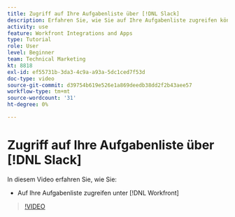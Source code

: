 ```yaml
---
title: Zugriff auf Ihre Aufgabenliste über [!DNL Slack]
description: Erfahren Sie, wie Sie auf Ihre Aufgabenliste zugreifen können in [!DNL Workfront]
activity: use
feature: Workfront Integrations and Apps
type: Tutorial
role: User
level: Beginner
team: Technical Marketing
kt: 8818
exl-id: ef55731b-3da3-4c9a-a93a-5dc1ced7f53d
doc-type: video
source-git-commit: d39754b619e526e1a869deedb38dd2f2b43aee57
workflow-type: tm+mt
source-wordcount: '31'
ht-degree: 0%

---
```


# Zugriff auf Ihre Aufgabenliste über [!DNL Slack]

In diesem Video erfahren Sie, wie Sie:

* Auf Ihre Aufgabenliste zugreifen unter [!DNL Workfront]

>[!VIDEO](https://video.tv.adobe.com/v/335118/?quality=12)
